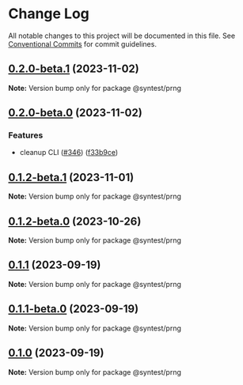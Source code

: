 # Change Log

All notable changes to this project will be documented in this file.
See [Conventional Commits](https://conventionalcommits.org) for commit guidelines.

## [0.2.0-beta.1](https://github.com/syntest-framework/syntest-framework/compare/@syntest/prng@0.2.0-beta.0...@syntest/prng@0.2.0-beta.1) (2023-11-02)

**Note:** Version bump only for package @syntest/prng

## [0.2.0-beta.0](https://github.com/syntest-framework/syntest-framework/compare/@syntest/prng@0.1.2-beta.1...@syntest/prng@0.2.0-beta.0) (2023-11-02)

### Features

- cleanup CLI ([#346](https://github.com/syntest-framework/syntest-framework/issues/346)) ([f33b9ce](https://github.com/syntest-framework/syntest-framework/commit/f33b9ce6e3325d77db0bd5177d161e53a6bc1477))

## [0.1.2-beta.1](https://github.com/syntest-framework/syntest-framework/compare/@syntest/prng@0.1.2-beta.0...@syntest/prng@0.1.2-beta.1) (2023-11-01)

**Note:** Version bump only for package @syntest/prng

## [0.1.2-beta.0](https://github.com/syntest-framework/syntest-framework/compare/@syntest/prng@0.1.1...@syntest/prng@0.1.2-beta.0) (2023-10-26)

**Note:** Version bump only for package @syntest/prng

## [0.1.1](https://github.com/syntest-framework/syntest-framework/compare/@syntest/prng@0.1.1-beta.0...@syntest/prng@0.1.1) (2023-09-19)

**Note:** Version bump only for package @syntest/prng

## [0.1.1-beta.0](https://github.com/syntest-framework/syntest-framework/compare/@syntest/prng@0.1.0-beta.2...@syntest/prng@0.1.1-beta.0) (2023-09-19)

**Note:** Version bump only for package @syntest/prng

## [0.1.0](https://github.com/syntest-framework/syntest-framework/compare/@syntest/prng@0.1.0-beta.2...@syntest/prng@0.1.0) (2023-09-19)

**Note:** Version bump only for package @syntest/prng
